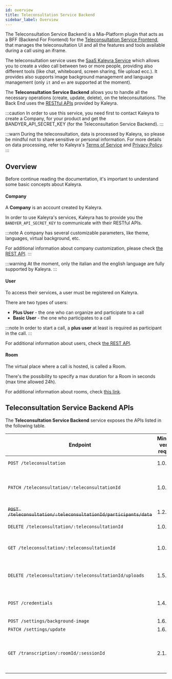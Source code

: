 ```yaml
---
id: overview
title: Teleconsultation Service Backend
sidebar_label: Overview
---
```


<!--
WARNING: this file was automatically generated by Mia-Platform Doc Aggregator.
DO NOT MODIFY IT BY HAND.
Instead, modify the source file and run the aggregator to regenerate this file.
-->

The Teleconsultation Service Backend is a Mia-Platform plugin that acts as a BFF (Backend For Frontend) for the [Teleconsultation Service Frontend][teleconsultation-service-fe], that manages the teleconsultation UI and all the features and tools available during a call using an iframe.

The teleconsultation service uses the [SaaS Kaleyra Service][kaleyra] which allows you to create a video call between two or more people, providing also different tools (like chat, whiteboard, screen sharing, file upload ecc.). It provides also supports image background management and language management (only `it` and `en` are supported at the moment).

The **Teleconsultation Service Backend** allows you to handle all the necessary operations (create, update, delete), on the teleconsultations. The Back End uses the [RESTful APIs][kaleyra-rest-api] provided by Kaleyra.

:::caution
In order to use this service, you need first to contact Kaleyra to create a Company, for your product and get the BANDYER_API_SECRET_KEY (for the Teleconsultation Service Backend).
:::

:::warn
During the teleconsultation, data is processed by Kaleyra, so please be mindful not to share sensitive or personal information. For more details on data processing, refer to Kaleyra's [Terms of Service](https://www.kaleyra.com/terms-and-conditions/) and [Privacy Policy](https://www.kaleyra.com/privacy-policy-kaleyra/).
:::

## Overview

Before continue reading the documentation, it's important to understand some basic concepts about Kaleyra.

#### Company

A **Company** is an account created by Kaleyra.

In order to use Kaleyra's services, Kaleyra has to provide you the `BANDYER_API_SECRET_KEY` to communicate with their RESTful APIs.

:::note
A company has several customizable parameters, like theme, languages, virtual background, etc.

For additional information about company customization, please check [the REST API][kaleyra-rest-api].
:::

:::warning
At the moment, only the italian and the english language are fully supported by Kaleyra.
:::

#### User

To access their services, a user must be registered on Kaleyra.

There are two types of users:
 - **Plus User** - the one who can organize and participate to a call
 - **Basic User** - the one who participates to a call

:::note
In order to start a call, a **plus user** at least is required as participant in the call.
:::

For additional information about users, check [the REST API][kaleyra-rest-api].

#### Room

The virtual place where a call is hosted, is called a Room.

There's the possibility to specify a max duration for a Room in seconds (max time allowed 24h).

For additional information about rooms, check [this link][kaleyra-rest-api].

## Teleconsultation Service Backend APIs

The **Teleconsultation Service Backend** service exposes the APIs listed in the following table.

| Endpoint                                                           | Minimum version required | Deprecation version | Description                                                                               |
|--------------------------------------------------------------------|--------------------------|---------------------|-------------------------------------------------------------------------------------------|
| `POST /teleconsultation`                                           | 1.0.0                    |                     | Create a new teleconsultation.                                                            |
| `PATCH /teleconsultation/:teleconsultationId`                      | 1.0.0                    |                     | Complete or partial update a teleconsultation (_participants_, *start_date*, *end_date*). |
| ~~`POST /teleconsultation/:teleconsultationId/participants/data`~~ | 1.2.0                    | 2.0.0               | Add a new participant to the teleconsultation.                                            |
| `DELETE /teleconsultation/:teleconsultationId`                     | 1.0.0                    |                     | Delete a teleconsultation.                                                                |
| `GET /teleconsultation/:teleconsultationId`                        | 1.0.0                    |                     | Return all data required to instantiate a teleconsultation UI and start the call.         |
| `DELETE /teleconsultation/:teleconsultationId/uploads`             | 1.5.0                    |                     | Delete all files uploaded by the participants during a teleconsultation.                  |
| `POST /credentials`                                                | 1.4.0                    |                     | Return a valid accessToken for clients using SDK authentication.                          |
| `POST /settings/background-image`                                  | 1.6.0                    |                     |                                                                                           |
| `PATCH /settings/update`                                           | 1.6.0                    |                     |                                                                                           |
| `GET /transcription/:roomId/:sessionId` | 2.1.0 |  | Retrieves the session transcription. Requires `DEFAULT_RECORDING_TYPE` to be set to `automatic` or `manual`. See [USAGE][transcription-usage] for details. |


[kaleyra]: https://www.kaleyra.com/
[kaleyra-rest-api]: https://developers.kaleyra.com/support/home

[teleconsultation-service-fe]: /runtime_suite/teleconsultation-service-frontend/10_overview.md

[transcription-usage]: ./30_usage.md#get-transcriptionroomidsessionid
